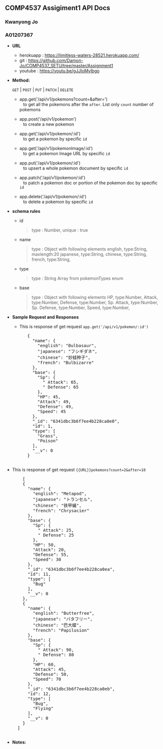 **COMP4537 Assigiment1 API Docs**
----
  <h3>Kwanyong Jo </h3>
  <h3>A01207367</h3>

* **URL**

  + herokuapp : https://limitless-waters-28521.herokuapp.com/
  * git : https://github.com/Damon-Jo/COMP4537_SETU/tree/master/Assignment1
  * youtube : https://youtu.be/gJJIoMylbgo

* **Method:**
  
  `GET` | `POST` | `PUT` | `PATCH` | `DELETE`

   + app.get('/api/v1/pokemons?count=<number>&after=<number>')<br>
&nbsp;&nbsp; to get all the pokemons after the `after`. List only `count` number of pokemons


   * app.post('/api/v1/pokemon')<br>
&nbsp;&nbsp; to create a new pokemon

   * app.get('/api/v1/pokemon/:id')<br>
&nbsp;&nbsp; to get a pokemon by specific `id`

   * app.get('/api/v1/pokemonImage/:id')<br>
&nbsp;&nbsp; to get a pokemon Image URL by specific `id`
   
   * app.put('/api/v1/pokemon/:id')<br>
&nbsp;&nbsp; to upsert a whole pokemon document by specific `id`

   * app.patch('/api/v1/pokemon/:id')<br>
&nbsp;&nbsp; to patch a pokemon doc or portion of the pokemon doc by specific `id`   

   * app.delete('/api/v1/pokemon/:id')<br>
&nbsp;&nbsp; to delete a pokemon by specific `id`




*  **schema rules**

    + id <br>
      > type : Number, unique : true
    
    * name <br>
      > type : Object with following elements
      > english, type:String, maxlength:20
      > japanese, type:String,
      > chinese, type:String,
      > french, type:String,
    * type <br>
      > type : String Array from pokemonTypes enum
    
    * base <br>
      > type : Object with following elements
      > HP, type:Number,
      > Attack, type:Number,
      > Defense, type:Number,
      > Sp. Attack, type:Number,
      > Sp. Defense, type:Number,
      > Speed, type:Number,


*  **Sample Request and Responses**
   * This is response of get request `app.get('/api/v1/pokemon/:id')`
      <pre>
        {
          "name": {
            "english": "Bulbasaur",
            "japanese": "フシギダネ",
            "chinese": "妙蛙种子",
            "french": "Bulbizarre"
          },
          "base": {
            "Sp": {
              " Attack": 65,
              " Defense": 65
            },
            "HP": 45,
            "Attack": 49,
            "Defense": 49,
            "Speed": 45
          },
          "_id": "6341dbc3b6f7ee4b228ca0e0",
          "id": 1,
          "type": [
            "Grass",
            "Poison"
          ],
          "__v": 0
        }
      </pre>
  * This is response of get request `{{URL}}pokemons?count=2&after=10`
      <pre>
        [
        {
          "name": {
            "english": "Metapod",
            "japanese": "トランセル",
            "chinese": "铁甲蛹",
            "french": "Chrysacier"
          },
          "base": {
            "Sp": {
              " Attack": 25,
              " Defense": 25
            },
            "HP": 50,
            "Attack": 20,
            "Defense": 55,
            "Speed": 30
          },
          "_id": "6341dbc3b6f7ee4b228ca0ea",
          "id": 11,
          "type": [
            "Bug"
          ],
          "__v": 0
        },
        {
          "name": {
            "english": "Butterfree",
            "japanese": "バタフリー",
            "chinese": "巴大蝶",
            "french": "Papilusion"
          },
          "base": {
            "Sp": {
              " Attack": 90,
              " Defense": 80
            },
            "HP": 60,
            "Attack": 45,
            "Defense": 50,
            "Speed": 70
          },
          "_id": "6341dbc3b6f7ee4b228ca0eb",
          "id": 12,
          "type": [
            "Bug",
            "Flying"
          ],
          "__v": 0
        }
      ]
      </pre>

* **Notes:**
